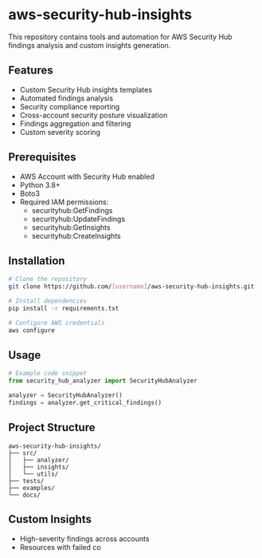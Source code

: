 # aws-security-hub-insights

This repository contains tools and automation for AWS Security Hub findings analysis and custom insights generation.

## Features

- Custom Security Hub insights templates
- Automated findings analysis
- Security compliance reporting
- Cross-account security posture visualization
- Findings aggregation and filtering
- Custom severity scoring

## Prerequisites

- AWS Account with Security Hub enabled
- Python 3.8+
- Boto3
- Required IAM permissions:
  - securityhub:GetFindings
  - securityhub:UpdateFindings
  - securityhub:GetInsights
  - securityhub:CreateInsights

## Installation

```bash
# Clone the repository
git clone https://github.com/[username]/aws-security-hub-insights.git

# Install dependencies
pip install -r requirements.txt

# Configure AWS credentials
aws configure
```

## Usage

```python
# Example code snippet
from security_hub_analyzer import SecurityHubAnalyzer

analyzer = SecurityHubAnalyzer()
findings = analyzer.get_critical_findings()
```

## Project Structure

```
aws-security-hub-insights/
├── src/
│   ├── analyzer/
│   ├── insights/
│   └── utils/
├── tests/
├── examples/
└── docs/
```

## Custom Insights

- High-severity findings across accounts
- Resources with failed co
